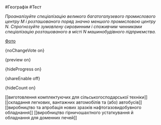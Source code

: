 #Географія #Тест

*Проаналізуйте спеціалізацію великого багатогалузевого промислового центру М і розташованого поряд значно меншого промисловою центру N. Спрогнозуйте зумовлену сировинним і споживчим чинниками спеціалізацію розташованого в місті N машинобудівного підприємства.*

[Фото](https://zno.osvita.ua//doc/images/znotest/79/7989/26.jpg)

{noChangeVote on}

{preview on}

{hideProgress on}

{shareEnable off}

{hideCount on}

[[виготовлення комплектуючих для сільськогосподарської техніки]]
[[складання легкових, вантажних автомобілів та (або) автобусів]]
[[виробництво та апробація нових зразків нафтогазовидобувного обладнання]]
[[виробництво гірничошахтного устаткування й обладнання для доменних печей]]
